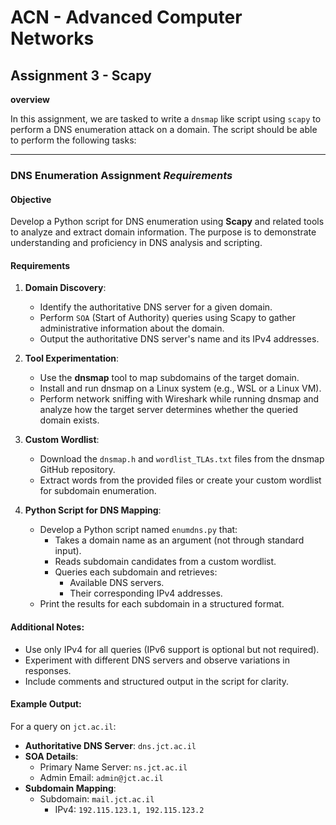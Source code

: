 # ACN - Advanced Computer Networks

## Assignment 3 - Scapy

**overview**

In this assignment, we are tasked to write a `dnsmap` like script using `scapy` to perform a DNS enumeration attack on a domain. The script should be able to perform the following tasks:

---

### DNS Enumeration Assignment *Requirements*

#### **Objective**

Develop a Python script for DNS enumeration using **Scapy** and related tools to analyze and extract domain information. The purpose is to demonstrate understanding and proficiency in DNS analysis and scripting.

#### **Requirements**
1. **Domain Discovery**:
   - Identify the authoritative DNS server for a given domain.
   - Perform `SOA` (Start of Authority) queries using Scapy to gather administrative information about the domain.
   - Output the authoritative DNS server's name and its IPv4 addresses.

2. **Tool Experimentation**:

   - Use the **dnsmap** tool to map subdomains of the target domain.
   - Install and run dnsmap on a Linux system (e.g., WSL or a Linux VM).
   - Perform network sniffing with Wireshark while running dnsmap and analyze how the target server determines whether the queried domain exists.

3. **Custom Wordlist**:

   - Download the `dnsmap.h` and `wordlist_TLAs.txt` files from the dnsmap GitHub repository.
   - Extract words from the provided files or create your custom wordlist for subdomain enumeration.

4. **Python Script for DNS Mapping**:

   - Develop a Python script named `enumdns.py` that:
     - Takes a domain name as an argument (not through standard input).
     - Reads subdomain candidates from a custom wordlist.
     - Queries each subdomain and retrieves:
       - Available DNS servers.
       - Their corresponding IPv4 addresses.
   - Print the results for each subdomain in a structured format.

#### **Additional Notes**:
- Use only IPv4 for all queries (IPv6 support is optional but not required).
- Experiment with different DNS servers and observe variations in responses.
- Include comments and structured output in the script for clarity.

#### **Example Output**:
For a query on `jct.ac.il`:
- **Authoritative DNS Server**: `dns.jct.ac.il`
- **SOA Details**:
  - Primary Name Server: `ns.jct.ac.il`
  - Admin Email: `admin@jct.ac.il`
- **Subdomain Mapping**:
  - Subdomain: `mail.jct.ac.il`
    - IPv4: `192.115.123.1, 192.115.123.2`